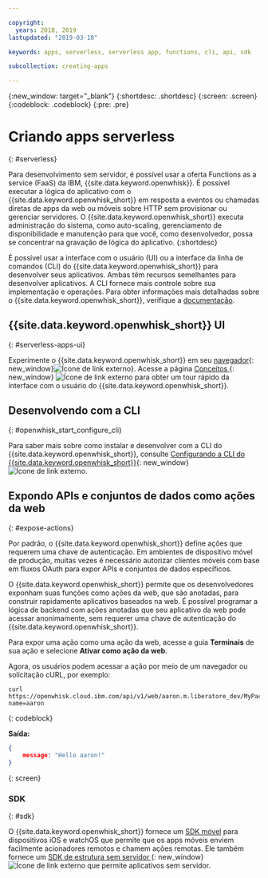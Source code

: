 ```yaml
---

copyright:
  years: 2018, 2019
lastupdated: "2019-03-18"

keywords: apps, serverless, serverless app, functions, cli, api, sdk

subcollection: creating-apps

---
```

{:new_window: target="_blank"}
{:shortdesc: .shortdesc}
{:screen: .screen}
{:codeblock: .codeblock}
{:pre: .pre}

# Criando apps serverless
{: #serverless}

Para desenvolvimento sem servidor, é possível usar a oferta Functions as a service (FaaS) da IBM, {{site.data.keyword.openwhisk}}. É possível executar a lógica do aplicativo com o {{site.data.keyword.openwhisk_short}} em resposta a eventos ou chamadas diretas de apps da web ou móveis sobre HTTP sem provisionar ou gerenciar servidores. O {{site.data.keyword.openwhisk_short}} executa administração do sistema, como auto-scaling, gerenciamento de disponibilidade e manutenção para que você, como desenvolvedor, possa se concentrar na gravação de lógica do aplicativo.
{:shortdesc}

É possível usar a interface com o usuário (UI) ou a interface da linha de comandos (CLI) do {{site.data.keyword.openwhisk_short}} para desenvolver seus aplicativos. Ambas têm recursos semelhantes para desenvolver aplicativos. A CLI fornece mais controle sobre sua implementação e operações. Para obter informações mais detalhadas sobre o {{site.data.keyword.openwhisk_short}}, verifique a [documentação](/docs/openwhisk?topic=cloud-functions-index).

## {{site.data.keyword.openwhisk_short}} UI
{: #serverless-apps-ui}

Experimente o {{site.data.keyword.openwhisk_short}} em seu [navegador](https://{DomainName}/openwhisk/actions){: new_window}![Ícone de link externo](../../icons/launch-glyph.svg "Ícone de link externo")}. Acesse a página [Conceitos ](https://{DomainName}/openwhisk/learn){: new_window} ![Ícone de link externo](../../icons/launch-glyph.svg "Ícone de link externo") para obter um tour rápido da interface com o usuário do {{site.data.keyword.openwhisk_short}}.

## Desenvolvendo com a CLI
{: #openwhisk_start_configure_cli}

Para saber mais sobre como instalar e desenvolver com a CLI do {{site.data.keyword.openwhisk_short}}, consulte [Configurando a CLI do {{site.data.keyword.openwhisk_short}}](https://{DomainName}/openwhisk/cli){: new_window} ![Ícone de link externo](../../icons/launch-glyph.svg "Ícone de link externo").

## Expondo APIs e conjuntos de dados como ações da web
{: #expose-actions}

Por padrão, o {{site.data.keyword.openwhisk_short}} define ações que requerem uma chave de autenticação. Em ambientes de dispositivo móvel de produção, muitas vezes é necessário autorizar clientes móveis com base em fluxos OAuth para expor APIs e conjuntos de dados específicos.

O {{site.data.keyword.openwhisk_short}} permite que os desenvolvedores exponham suas funções como ações da web, que são anotadas, para construir rapidamente aplicativos baseados na web. É possível programar a lógica de backend com ações anotadas que seu aplicativo da web pode acessar anonimamente, sem requerer uma chave de autenticação do {{site.data.keyword.openwhisk_short}}.

Para expor uma ação como uma ação da web, acesse a guia **Terminais** de sua ação e selecione **Ativar como ação da web**.

Agora, os usuários podem acessar a ação por meio de um navegador ou solicitação cURL, por exemplo:
```
curl https://openwhisk.cloud.ibm.com/api/v1/web/aaron.m.liberatore_dev/MyPackage/helloWorld.json?name=aaron
```
{: codeblock}

**Saída:**
```json
{
    message: "Hello aaron!"
}
```
{: screen}

### SDK
{: #sdk}

O {{site.data.keyword.openwhisk_short}} fornece um [SDK móvel](/docs/openwhisk?topic=cloud-functions-openwhisk_mobile_sdk) para dispositivos iOS e watchOS que permite que os apps móveis enviem facilmente acionadores remotos e chamem ações remotas. Ele também fornece um [SDK de estrutura sem servidor ](/docs/openwhisk?topic=cloud-functions-openwhisk_goserverless){: new_window} ![Ícone de link externo](../../icons/launch-glyph.svg "Ícone de link externo") que permite aplicativos sem servidor.

